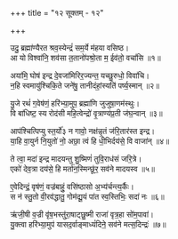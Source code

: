+++
title = "१२ सूक्तम् - १२"

+++

उदु॒ ब्रह्मा॑ण्यैरत श्रव॒स्येन्द्रं॑ सम॒र्ये म॑हया वसिष्ठ।  
आ यो विश्वा॑नि॒ शव॑सा त॒तानो॑पश्रो॒ता म॒ ईव॑तो॒ वचां॑सि ॥१॥

अया॑मि॒ घोष॑ इन्द्र दे॒वजा॑मिरिर॒ज्यन्त॒ यच्छु॒रुधो॒ विवा॑चि।  
न॒हि स्वमायु॑श्चिकि॒ते जने॑षु॒ तानीदंहां॒स्यति॑ पर्ष्य॒स्मान् ॥२॥

यु॒जे रथं॑ ग॒वेष॑णं॒ हरि॑भ्या॒मुप॒ ब्रह्मा॑णि जुजुषा॒णम॑स्थुः।  
वि बा॑धिष्ट॒ स्य रोद॑सी महि॒त्वेन्द्रो॑ वृ॒त्राण्य॑प्र॒ती ज॑घ॒न्वान् ॥३॥

आप॑श्चित्पिप्यु स्त॒र्यो॑३ न गावो॒ नक्ष॑न्नृ॒तं ज॑रि॒तार॑स्त इन्द्र।  
या॒हि वा॒युर्न नि॒युतो॑ नो॒ अछा॒ त्वं हि धी॒भिर्दय॑से॒ वि वाजा॑न् ॥४॥

ते त्वा॒ मदा॑ इन्द्र मादयन्तु शु॒ष्मिणं॑ तुवि॒राध॑सं जरि॒त्रे।  
एको॑ देव॒त्रा दय॑से॒ हि मर्ता॑न॒स्मिन्छू॑र॒ सव॑ने मादयस्व ॥५॥

ए॒वेदिन्द्रं॒ वृष॑णं॒ वज्र॑बाहुं॒ वसि॑ष्ठासो अ॒भ्य॑र्चन्त्य॒र्कैः।  
स न॑ स्तु॒तो वी॒रव॑द्धातु॒ गोम॑द्यू॒यं पा॑त स्व॒स्तिभिः॒ सदा॑ नः ॥६॥

ऋ॑जी॒षी व॒ज्री वृ॑ष॒भस्तु॑रा॒षाट्छु॒ष्मी राजा॑ वृत्र॒हा सो॑म॒पावा॑।  
यु॒क्त्वा हरि॑भ्या॒मुप॑ यासद॒र्वाङ्माध्यं॑दिने॒ सव॑ने मत्स॒दिन्द्रः॑ ॥७॥

